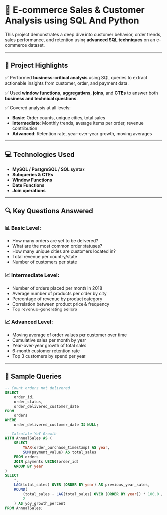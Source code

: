 # 🛒 E-commerce Sales & Customer Analysis using SQL And Python

This project demonstrates a deep dive into customer behavior, order trends, sales performance, and retention using **advanced SQL techniques** on an e-commerce dataset.

---

## 📂 Project Highlights

✅ Performed **business-critical analysis** using SQL queries to extract actionable insights from customer, order, and payment data.

✅ Used **window functions**, **aggregations**, **joins**, and **CTEs** to answer both **business and technical questions**.

✅ Covered analysis at all levels:
- **Basic**: Order counts, unique cities, total sales
- **Intermediate**: Monthly trends, average items per order, revenue contribution
- **Advanced**: Retention rate, year-over-year growth, moving averages

---

## 💻 Technologies Used

- **MySQL / PostgreSQL / SQL syntax**
- **Subqueries & CTEs**
- **Window Functions**
- **Date Functions**
- **Join operations**

---

## 🔍 Key Questions Answered

### 📊 Basic Level:
- How many orders are yet to be delivered?
- What are the most common order statuses?
- How many unique cities are customers located in?
- Total revenue per country/state
- Number of customers per state

### 📈 Intermediate Level:
- Number of orders placed per month in 2018
- Average number of products per order by city
- Percentage of revenue by product category
- Correlation between product price & frequency
- Top revenue-generating sellers

### 📈 Advanced Level:
- Moving average of order values per customer over time
- Cumulative sales per month by year
- Year-over-year growth of total sales
- 6-month customer retention rate
- Top 3 customers by spend per year

---

## 📘 Sample Queries

```sql
-- Count orders not delivered
SELECT
    order_id,
    order_status,
    order_delivered_customer_date
FROM
    orders
WHERE
    order_delivered_customer_date IS NULL;

-- Calculate YoY Growth
WITH AnnualSales AS (
    SELECT
        YEAR(order_purchase_timestamp) AS year,
        SUM(payment_value) AS total_sales
    FROM orders
    JOIN payments USING(order_id)
    GROUP BY year
)
SELECT
    *,
    LAG(total_sales) OVER (ORDER BY year) AS previous_year_sales,
    ROUND(
        (total_sales - LAG(total_sales) OVER (ORDER BY year)) * 100.0 / LAG(total_sales) OVER (ORDER BY year),
        2
    ) AS yoy_growth_percent
FROM AnnualSales;
